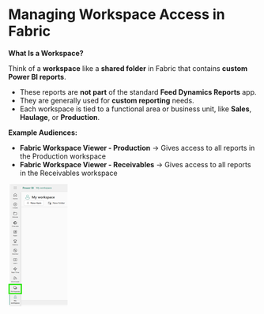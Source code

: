 # Managing Workspace Access in Fabric

**What Is a Workspace?**

Think of a **workspace** like a **shared folder** in Fabric that contains **custom Power BI reports**.

-   These reports are **not part** of the standard **Feed Dynamics Reports** app.
-   They are generally used for **custom reporting** needs.
-   Each workspace is tied to a functional area or business unit, like **Sales**, **Haulage**, or **Production**.

**Example Audiences:**

-   **Fabric Workspace Viewer - Production** → Gives access to all reports in the Production workspace
-   **Fabric Workspace Viewer - Receivables** → Gives access to all reports in the Receivables workspace

![Get to Workspaces](images/Workspaces/get_to_workspaces.png)
